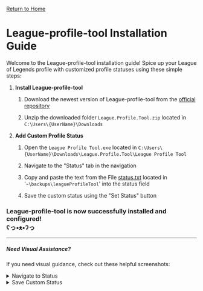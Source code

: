 [Return to Home](../README.md)

# League-profile-tool Installation Guide

Welcome to the League-profile-tool installation guide! Spice up your League of Legends profile with customized profile statuses using these simple steps:

1. **Install League-profile-tool** <br>
    1. Download the newest version of League-profile-tool from the [official repository](https://github.com/MManoah/league-profile-tool)

    2. Unzip the downloaded folder `League.Profile.Tool.zip` located in `C:\Users\{UserName}\Downloads`

2. **Add Custom Profile Status** 
    1. Open the `League Profile Tool.exe` located in `C:\Users\{UserName}\Downloads\League.Profile.Tool\League Profile Tool`

    2. Navigate to the "Status" tab in the navigation

    3. Copy and paste the text from the File [status.txt](./status.txt) located in '`~\backups\leagueProfileTool`' into the status field

    4. Save the custom status using the "Set Status" button

### League-profile-tool is now successfully installed and configured! <br> ʕ⁠っ⁠•⁠ᴥ⁠•⁠ʔ⁠っ

---

##### Need Visual Assistance?

If you need visual guidance, check out these helpful screenshots:

<details>
    <summary>Navigate to Status</summary>
    <img src="./assets/navigateToStatus.png">
</details>

<details>
    <summary>Save Custom Status</summary>
    <img src="./assets/setStatus.png">
</details>
